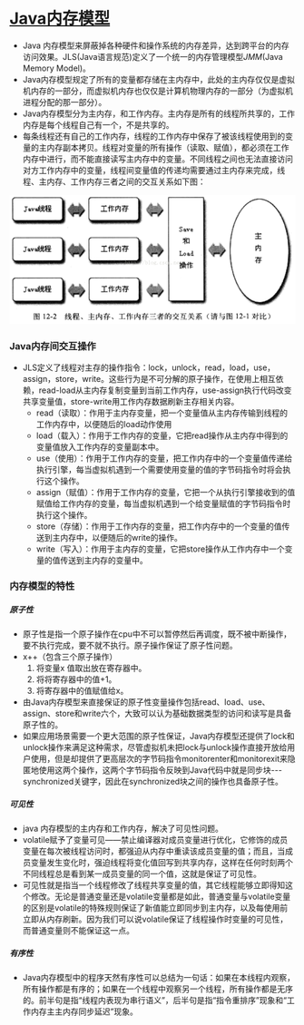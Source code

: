 # [Java内存模型](http://www.cnblogs.com/chihirotan/p/6486436.html)

- Java 内存模型来屏蔽掉各种硬件和操作系统的内存差异，达到跨平台的内存访问效果。JLS(Java语言规范)定义了一个统一的内存管理模型*JMM*(Java Memory Model)。
- Java内存模型规定了所有的变量都存储在主内存中，此处的主内存仅仅是虚拟机内存的一部分，而虚拟机内存也仅仅是计算机物理内存的一部分（为虚拟机进程分配的那一部分）。
- Java内存模型分为主内存，和工作内存。主内存是所有的线程所共享的，工作内存是每个线程自己有一个，不是共享的。
- 每条线程还有自己的工作内存，线程的工作内存中保存了被该线程使用到的变量的主内存副本拷贝。线程对变量的所有操作（读取、赋值），都必须在工作内存中进行，而不能直接读写主内存中的变量。不同线程之间也无法直接访问对方工作内存中的变量，线程间变量值的传递均需要通过主内存来完成，线程、主内存、工作内存三者之间的交互关系如下图：

![](img/51.png)

### Java内存间交互操作

- JLS定义了线程对主存的操作指令：lock，unlock，read，load，use，assign，store，write。这些行为是不可分解的原子操作，在使用上相互依赖，read-load从主内存复制变量到当前工作内存，use-assign执行代码改变共享变量值，store-write用工作内存数据刷新主存相关内容。
  - read（读取）：作用于主内存变量，把一个变量值从主内存传输到线程的工作内存中，以便随后的load动作使用
  - load（载入）：作用于工作内存的变量，它把read操作从主内存中得到的变量值放入工作内存的变量副本中。
  - use（使用）：作用于工作内存的变量，把工作内存中的一个变量值传递给执行引擎，每当虚拟机遇到一个需要使用变量的值的字节码指令时将会执行这个操作。
  - assign（赋值）：作用于工作内存的变量，它把一个从执行引擎接收到的值赋值给工作内存的变量，每当虚拟机遇到一个给变量赋值的字节码指令时执行这个操作。
  - store（存储）：作用于工作内存的变量，把工作内存中的一个变量的值传送到主内存中，以便随后的write的操作。
  - write（写入）：作用于主内存的变量，它把store操作从工作内存中一个变量的值传送到主内存的变量中。

### 内存模型的特性

##### 原子性

- 原子性是指一个原子操作在cpu中不可以暂停然后再调度，既不被中断操作，要不执行完成，要不就不执行。原子操作保证了原子性问题。
- x++（包含三个原子操作）
  1. 将变量x 值取出放在寄存器中。
  2. 将将寄存器中的值+1。
  3. 将寄存器中的值赋值给x。
- 由Java内存模型来直接保证的原子性变量操作包括read、load、use、assign、store和write六个，大致可以认为基础数据类型的访问和读写是具备原子性的。
- 如果应用场景需要一个更大范围的原子性保证，Java内存模型还提供了lock和unlock操作来满足这种需求，尽管虚拟机未把lock与unlock操作直接开放给用户使用，但是却提供了更高层次的字节码指令monitorenter和monitorexit来隐匿地使用这两个操作，这两个字节码指令反映到Java代码中就是同步块---synchronized关键字，因此在synchronized块之间的操作也具备原子性。

##### 可见性

- java 内存模型的主内存和工作内存，解决了可见性问题。
- volatile赋予了变量可见——禁止编译器对成员变量进行优化，它修饰的成员变量在每次被线程访问时，都强迫从内存中重读该成员变量的值；而且，当成员变量发生变化时，强迫线程将变化值回写到共享内存，这样在任何时刻两个不同线程总是看到某一成员变量的同一个值，这就是保证了可见性。
- 可见性就是指当一个线程修改了线程共享变量的值，其它线程能够立即得知这个修改。无论是普通变量还是volatile变量都是如此，普通变量与volatile变量的区别是volatile的特殊规则保证了新值能立即同步到主内存，以及每使用前立即从内存刷新。因为我们可以说volatile保证了线程操作时变量的可见性，而普通变量则不能保证这一点。

##### 有序性

- Java内存模型中的程序天然有序性可以总结为一句话：如果在本线程内观察，所有操作都是有序的；如果在一个线程中观察另一个线程，所有操作都是无序的。前半句是指“线程内表现为串行语义”，后半句是指“指令重排序”现象和“工作内存主主内存同步延迟”现象。 